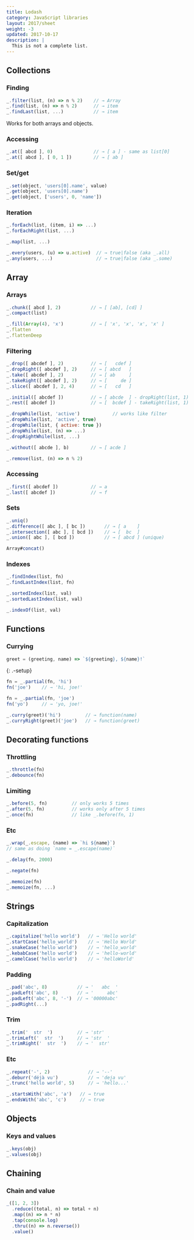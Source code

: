 ```yaml
---
title: Lodash
category: JavaScript libraries
layout: 2017/sheet
weight: -3
updated: 2017-10-17
description: |
  This is not a complete list.
---
```


## Collections

### Finding

```js
_.filter(list, (n) => n % 2)    // → Array
_.find(list, (n) => n % 2)      // → item
_.findLast(list, ...)           // → item
```

Works for both arrays and objects.

### Accessing

```js
_.at([ abcd ], 0)               // → [ a ] - same as list[0]
_.at([ abcd ], [ 0, 1 ])        // → [ ab ]
```

### Set/get

```js
_.set(object, 'users[0].name', value)
_.get(object, 'users[0].name')
_.get(object, ['users', 0, 'name'])
```

### Iteration

```js
_.forEach(list, (item, i) => ...)
_.forEachRight(list, ...)

_.map(list, ...)
```

```js
_.every(users, (u) => u.active)  // → true|false (aka _.all)
_.any(users, ...)                // → true|false (aka _.some)
```

## Array

### Arrays

```js
_.chunk([ abcd ], 2)           // → [ [ab], [cd] ]
_.compact(list)

_.fill(Array(4), 'x')          // → [ 'x', 'x', 'x', 'x' ]
_.flatten
_.flattenDeep
```

### Filtering

```js
_.drop([ abcdef ], 2)          // → [   cdef ]
_.dropRight([ abcdef ], 2)     // → [ abcd   ]
_.take([ abcdef ], 2)          // → [ ab     ]
_.takeRight([ abcdef ], 2)     // → [     de ]
_.slice([ abcdef ], 2, 4)      // → [   cd   ]
```

```js
_.initial([ abcdef ])          // → [ abcde  ] - dropRight(list, 1)
_.rest([ abcdef ])             // → [  bcdef ] - takeRight(list, 1)
```

```js
_.dropWhile(list, 'active')            // works like filter
_.dropWhile(list, 'active', true)
_.dropWhile(list, { active: true })
_.dropWhile(list, (n) => ...)
_.dropRightWhile(list, ...)
```

```js
_.without([ abcde ], b)        // → [ acde ]
```

```js
_.remove(list, (n) => n % 2)
```

### Accessing

```js
_.first([ abcdef ])            // → a
_.last([ abcdef ])             // → f
```

### Sets

```js
_.uniq()
_.difference([ abc ], [ bc ])       // → [ a    ]
_.intersection([ abc ], [ bcd ])    // → [  bc  ]
_.union([ abc ], [ bcd ])           // → [ abcd ] (unique)
```

```js
Array#concat()
```

### Indexes

```js
_.findIndex(list, fn)
_.findLastIndex(list, fn)
```

```js
_.sortedIndex(list, val)
_.sortedLastIndex(list, val)
```

```js
_.indexOf(list, val)
```

## Functions

### Currying

```js
greet = (greeting, name) => `${greeting}, ${name}!`
```
{: .-setup}

```js
fn = _.partial(fn, 'hi')
fn('joe')    // → 'hi, joe!'

fn = _.partial(fn, 'joe')
fn('yo')     // → 'yo, joe!'
```

```js
_.curry(greet)('hi')         // → function(name)
_.curryRight(greet)('joe')   // → function(greet)
```

## Decorating functions

### Throttling

```js
_.throttle(fn)
_.debounce(fn)
```

### Limiting

```js
_.before(5, fn)         // only works 5 times
_.after(5, fn)          // works only after 5 times
_.once(fn)              // like _.before(fn, 1)
```

### Etc

```js
_.wrap(_.escape, (name) => `hi ${name}`)
// same as doing `name = _.escape(name)`

_.delay(fn, 2000)

_.negate(fn)

_.memoize(fn)
_.memoize(fn, ...)
```

## Strings

### Capitalization

```js
_.capitalize('hello world')   // → 'Hello world'
_.startCase('hello_world')    // → 'Hello World'
_.snakeCase('hello world')    // → 'hello_world'
_.kebabCase('hello world')    // → 'hello-world'
_.camelCase('hello world')    // → 'helloWorld'
```

### Padding

```js
_.pad('abc', 8)           // → '   abc  '
_.padLeft('abc', 8)       // → '     abc'
_.padLeft('abc', 8, '-')  // → '00000abc'
_.padRight(...)
```

### Trim

```js
_.trim('  str  ')         // → 'str' 
_.trimLeft('  str  ')     // → 'str  '
_.trimRight('  str  ')    // → '  str'
```

### Etc

```js
_.repeat('-', 2)              // → '--'
_.deburr('déjà vu')           // → 'deja vu'
_.trunc('hello world', 5)     // → 'hello...'
```

```js
_.startsWith('abc', 'a')   // → true
_.endsWith('abc', 'c')     // → true
```

## Objects

### Keys and values

```js
_.keys(obj)
_.values(obj)
```

## Chaining

### Chain and value

```js
_([1, 2, 3])
  .reduce((total, n) => total + n)
  .map((n) => n * n)
  .tap(console.log)
  .thru((n) => n.reverse())
  .value()
```
